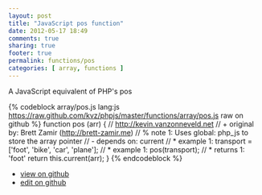 ```yaml
---
layout: post
title: "JavaScript pos function"
date: 2012-05-17 18:49
comments: true
sharing: true
footer: true
permalink: functions/pos
categories: [ array, functions ]
---
```

A JavaScript equivalent of PHP's pos
<!-- more -->
{% codeblock array/pos.js lang:js https://raw.github.com/kvz/phpjs/master/functions/array/pos.js raw on github %}
function pos (arr) {
    // http://kevin.vanzonneveld.net
    // +   original by: Brett Zamir (http://brett-zamir.me)
    // %        note 1: Uses global: php_js to store the array pointer
    // -    depends on: current
    // *     example 1: transport = ['foot', 'bike', 'car', 'plane'];
    // *     example 1: pos(transport);
    // *     returns 1: 'foot'
    return this.current(arr);
}
{% endcodeblock %}
<ul>
 <li><a href="https://github.com/kvz/phpjs/blob/master/functions/array/pos.js">view on github</a></li>
 <li><a href="https://github.com/kvz/phpjs/edit/master/functions/array/pos.js">edit on github</a></li>
</ul>
